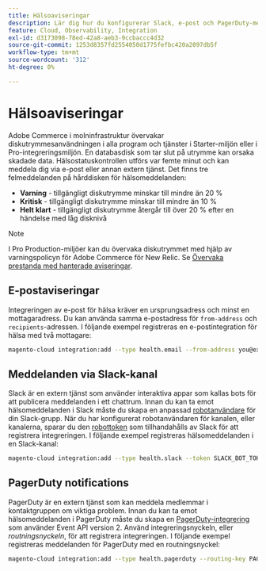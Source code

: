 ```yaml
---
title: Hälsoaviseringar
description: Lär dig hur du konfigurerar Slack, e-post och PagerDuty-meddelanden för diskutrymmesanvändning i ditt Adobe Commerce i molninfrastrukturprojekt.
feature: Cloud, Observability, Integration
exl-id: d3173098-78ed-42a8-aeb3-9ccbaccc4d32
source-git-commit: 1253d8357fd2554050d1775fefbc420a2097db5f
workflow-type: tm+mt
source-wordcount: '312'
ht-degree: 0%

---
```


# Hälsoaviseringar

Adobe Commerce i molninfrastruktur övervakar diskutrymmesanvändningen i alla program och tjänster i Starter-miljön eller i Pro-integreringsmiljön. En databasdisk som tar slut på utrymme kan orsaka skadade data. Hälsostatuskontrollen utförs var femte minut och kan meddela dig via e-post eller annan extern tjänst. Det finns tre felmeddelanden på hårddisken för hälsomeddelanden:

- **Varning** - tillgängligt diskutrymme minskar till mindre än 20 %
- **Kritisk** - tillgängligt diskutrymme minskar till mindre än 10 %
- **Helt klart** - tillgängligt diskutrymme återgår till över 20 % efter en händelse med låg disknivå

>[!NOTE]
>
>I Pro Production-miljöer kan du övervaka diskutrymmet med hjälp av varningspolicyn för Adobe Commerce för New Relic. Se [Övervaka prestanda med hanterade aviseringar](../monitor/investigate-performance.md#monitor-performance-with-managed-alerts).

## E-postaviseringar

Integreringen av e-post för hälsa kräver en ursprungsadress och minst en mottagaradress. Du kan använda samma e-postadress för `from-address` och `recipients`-adressen. I följande exempel registreras en e-postintegration för hälsa med två mottagare:

```bash
magento-cloud integration:add --type health.email --from-address you@example.com --recipients them@example.com --recipients others@example.com
```

## Meddelanden via Slack-kanal

Slack är en extern tjänst som använder interaktiva appar som kallas bots för att publicera meddelanden i ett chattrum. Innan du kan ta emot hälsomeddelanden i Slack måste du skapa en anpassad [robotanvändare](https://api.slack.com/bot-users) för din Slack-grupp. När du har konfigurerat robotanvändaren för kanalen, eller kanalerna, sparar du den [robottoken](https://api.slack.com/docs/token-types#bot) som tillhandahålls av Slack för att registrera integreringen. I följande exempel registreras hälsomeddelanden i en Slack-kanal:

```bash
magento-cloud integration:add --type health.slack --token SLACK_BOT_TOKEN --channel '#slack-channel-name'
```

## PagerDuty notifications

PagerDuty är en extern tjänst som kan meddela medlemmar i kontaktgruppen om viktiga problem. Innan du kan ta emot hälsomeddelanden i PagerDuty måste du skapa en [PagerDuty-integrering](https://developer.pagerduty.com/v2/docs/integrating) som använder Event API version 2. Använd integreringsnyckeln, eller _routningsnyckeln_, för att registrera integreringen. I följande exempel registreras meddelanden för PagerDuty med en routningsnyckel:

```bash
magento-cloud integration:add --type health.pagerduty --routing-key PAGERDUTY_ROUTING_KEY
```
